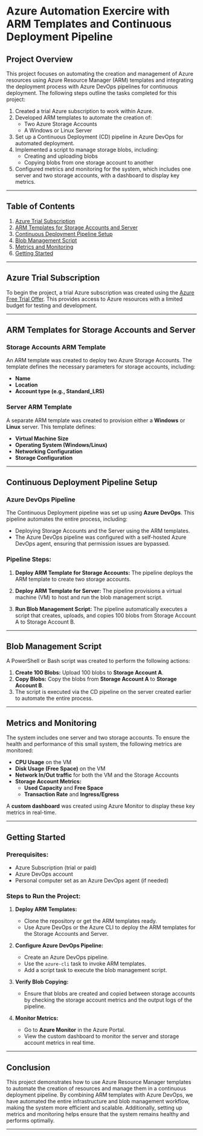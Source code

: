 # Azure Automation Exercire with ARM Templates and Continuous Deployment Pipeline

## Project Overview
This project focuses on automating the creation and management of Azure resources using Azure Resource Manager (ARM) templates and integrating the deployment process with Azure DevOps pipelines for continuous deployment. The following steps outline the tasks completed for this project:

1. Created a trial Azure subscription to work within Azure.
2. Developed ARM templates to automate the creation of:
   - Two Azure Storage Accounts
   - A Windows or Linux Server
3. Set up a Continuous Deployment (CD) pipeline in Azure DevOps for automated deployment.
4. Implemented a script to manage storage blobs, including:
   - Creating and uploading blobs
   - Copying blobs from one storage account to another
5. Configured metrics and monitoring for the system, which includes one server and two storage accounts, with a dashboard to display key metrics.

---

## Table of Contents
1. [Azure Trial Subscription](#azure-trial-subscription)
2. [ARM Templates for Storage Accounts and Server](#arm-templates-for-storage-accounts-and-server)
3. [Continuous Deployment Pipeline Setup](#continuous-deployment-pipeline-setup)
4. [Blob Management Script](#blob-management-script)
5. [Metrics and Monitoring](#metrics-and-monitoring)
6. [Getting Started](#getting-started)

---

## Azure Trial Subscription
To begin the project, a trial Azure subscription was created using the [Azure Free Trial Offer](https://azure.microsoft.com/en-in/pricing/offers/ms-azr-0044p). This provides access to Azure resources with a limited budget for testing and development.

---

## ARM Templates for Storage Accounts and Server

### Storage Accounts ARM Template
An ARM template was created to deploy two Azure Storage Accounts. The template defines the necessary parameters for storage accounts, including:
- **Name**
- **Location**
- **Account type (e.g., Standard_LRS)**

### Server ARM Template
A separate ARM template was created to provision either a **Windows** or **Linux** server. This template defines:
- **Virtual Machine Size**
- **Operating System (Windows/Linux)**
- **Networking Configuration**
- **Storage Configuration**

---

## Continuous Deployment Pipeline Setup

### Azure DevOps Pipeline
The Continuous Deployment pipeline was set up using **Azure DevOps**. This pipeline automates the entire process, including:
- Deploying Storage Accounts and the Server using the ARM templates.
- The Azure DevOps pipeline was configured with a self-hosted Azure DevOps agent, ensuring that permission issues are bypassed.

### Pipeline Steps:
1. **Deploy ARM Template for Storage Accounts:**
   The pipeline deploys the ARM template to create two storage accounts.
   
2. **Deploy ARM Template for Server:**
   The pipeline provisions a virtual machine (VM) to host and run the blob management script.

3. **Run Blob Management Script:**
   The pipeline automatically executes a script that creates, uploads, and copies 100 blobs from Storage Account A to Storage Account B.

---

## Blob Management Script

A PowerShell or Bash script was created to perform the following actions:
1. **Create 100 Blobs:** Upload 100 blobs to **Storage Account A**.
2. **Copy Blobs:** Copy the blobs from **Storage Account A** to **Storage Account B**.
3. The script is executed via the CD pipeline on the server created earlier to automate the entire process.

---

## Metrics and Monitoring

The system includes one server and two storage accounts. To ensure the health and performance of this small system, the following metrics are monitored:

- **CPU Usage** on the VM
- **Disk Usage (Free Space)** on the VM
- **Network In/Out traffic** for both the VM and the Storage Accounts
- **Storage Account Metrics:**
   - **Used Capacity** and **Free Space**
   - **Transaction Rate** and **Ingress/Egress**

A **custom dashboard** was created using Azure Monitor to display these key metrics in real-time.

---

## Getting Started

### Prerequisites:
- Azure Subscription (trial or paid)
- Azure DevOps account
- Personal computer set as an Azure DevOps agent (if needed)

### Steps to Run the Project:
1. **Deploy ARM Templates:**
   - Clone the repository or get the ARM templates ready.
   - Use Azure DevOps or the Azure CLI to deploy the ARM templates for the Storage Accounts and Server.
   
2. **Configure Azure DevOps Pipeline:**
   - Create an Azure DevOps pipeline.
   - Use the `azure-cli` task to invoke ARM templates.
   - Add a script task to execute the blob management script.

3. **Verify Blob Copying:**
   - Ensure that blobs are created and copied between storage accounts by checking the storage account metrics and the output logs of the pipeline.

4. **Monitor Metrics:**
   - Go to **Azure Monitor** in the Azure Portal.
   - View the custom dashboard to monitor the server and storage account metrics in real time.

---

## Conclusion

This project demonstrates how to use Azure Resource Manager templates to automate the creation of resources and manage them in a continuous deployment pipeline. By combining ARM templates with Azure DevOps, we have automated the entire infrastructure and blob management workflow, making the system more efficient and scalable. Additionally, setting up metrics and monitoring helps ensure that the system remains healthy and performs optimally.

---


